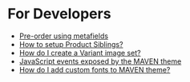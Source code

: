 # For Developers

* [Pre-order using metafields](pre-order-using-metafields.md)
* [How to setup Product Siblings?](how-to-setup-product-siblings.md)
* [How do I create a Variant image set?](how-do-i-create-a-variant-image-set.md)
* [JavaScript events exposed by the MAVEN theme](javascript-events-exposed-by-the-maven-theme.md)
* [How do I add custom fonts to MAVEN theme?](how-do-i-add-custom-fonts-to-maven-theme.md)

[\
](pre-order-using-metafields.md)
